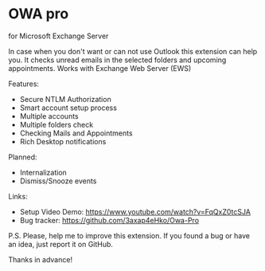 OWA pro
=======

for Microsoft Exchange Server

In case when you don't want or can not use Outlook this extension can help you.
It checks unread emails in the selected folders and upcoming appointments.
Works with Exchange Web Server (EWS)

Features:
 - Secure NTLM Authorization
 - Smart account setup process
 - Multiple accounts
 - Multiple folders check
 - Checking Mails and Appointments
 - Rich Desktop notifications

Planned:
 - Internalization
 - Dismiss/Snooze events

Links:
 - Setup Video Demo: https://www.youtube.com/watch?v=FqQxZ0tcSJA
 - Bug tracker: https://github.com/3axap4eHko/Owa-Pro

P.S. Please, help me to improve this extension. If you found a bug or have an idea, just report it on GitHub.

Thanks in advance!
